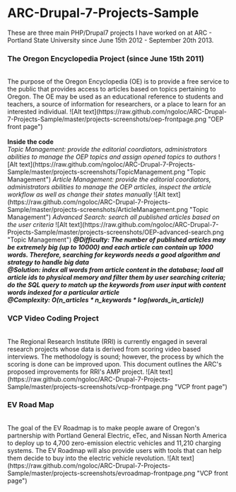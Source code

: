 ARC-Drupal-7-Projects-Sample
============================

These are three main PHP/Drupal7 projects I have worked on at ARC - Portland State University since June 15th 2012 - September 20th 2013.

<h3>The Oregon Encyclopedia Project (since June 15th 2011)</h3><br/>
The purpose of the Oregon Encyclopedia (OE) is to provide a free service to the public that provides access to articles based on topics pertaining to Oregon. The OE may be used as an educational reference to students and teachers, a source of information for researchers, or a place to learn for an interested individual.
![Alt text](https://raw.github.com/ngoloc/ARC-Drupal-7-Projects-Sample/master/projects-screenshots/oep-frontpage.png "OEP front page")
<br/>
<br/>
<b>Inside the code</b><br/>
<i>Topic Management: provide the editorial coordiators, administrators abilities to manage the OEP topics and assign opened topics to authors</i>
![Alt text](https://raw.github.com/ngoloc/ARC-Drupal-7-Projects-Sample/master/projects-screenshots/TopicManagement.png "Topic Management")
<i>Article Management: provide the editorial coordiators, administrators abilities to manage the OEP articles, inspect the article workflow as well as change their states manually</i>
![Alt text](https://raw.github.com/ngoloc/ARC-Drupal-7-Projects-Sample/master/projects-screenshots/ArticleManagement.png "Topic Management")
<i>Advanced Search: search all published articles based on the user criteria</i>
![Alt text](https://raw.github.com/ngoloc/ARC-Drupal-7-Projects-Sample/master/projects-screenshots/OEP-advanced-search.png "Topic Management")
<b><i>@Difficulty: The number of published articles may be extremely big (up to 10000) and each article can contain up 1000 words. Therefore, searching for keywords needs a good algorithm and strategy to handle big data</i></b>
<br/>
<b><i>@Solution: index all words from article content in the database; load all article ids to physical memory and filter them by user searching criteria; do the SQL query to match up the keywords from user input with content words indexed for a particular article</i></b>
<br/>
<b><i>@Complexity: O(n_articles * n_keywords * log(words_in_article))</i></b>
<h3>VCP Video Coding Project</h3><br/>
The Regional Research Institute (RRI) is currently engaged in several research projects whose data is derived from scoring video based interviews. The methodology is sound; however, the process by which the scoring is done can be improved upon. This document outlines the ARC's proposed improvements for RRI's AMP project.
![Alt text](https://raw.github.com/ngoloc/ARC-Drupal-7-Projects-Sample/master/projects-screenshots/vcp-frontpage.png "VCP front page")

<h3>EV Road Map</h3><br/>
The goal of the EV Roadmap is to make people aware of Oregon's partnership with Portland General Electric, eTec, and Nissan North America to deploy up to 4,700 zero-emission electric vehicles and 11,210 charging systems. The EV Roadmap will also provide users with tools that can help them decide to buy into the electric vehicle revolution.
![Alt text](https://raw.github.com/ngoloc/ARC-Drupal-7-Projects-Sample/master/projects-screenshots/evroadmap-frontpage.png "VCP front page")
